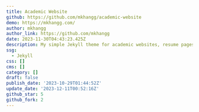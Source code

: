 ```yaml
---
title: Academic Website
github: https://github.com/mkhangg/academic-website
demo: https://mkhangg.com/
author: mkhangg
author_link: https://github.com/mkhangg
date: 2023-11-30T04:43:23.425Z
description: My simple Jekyll theme for academic websites, resume pages, and so on.
ssg:
  - Jekyll
css: []
cms: []
category: []
draft: false
publish_date: '2023-10-29T01:44:52Z'
update_date: '2023-12-11T00:52:16Z'
github_star: 5
github_fork: 2
---
```


